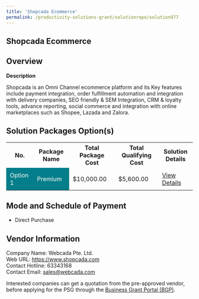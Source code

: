 ```yaml
---
title: 'Shopcada Ecommerce'
permalink: /productivity-solutions-grant/solutionrepo/solution977
---
```


## Shopcada Ecommerce

## Overview

**Description**

Shopcada is an Omni Channel ecommerce platform and its Key features include payment integration, order fulfillment automation and integration with delivery companies, SEO friendly & SEM Integration, CRM & loyalty tools, advance reporting, social commerce and integration with online marketplaces such as Shopee, Lazada and Zalora.

## Solution Packages Option(s)

<table>
<tr>
<th><b>No.</b></th>
<th><b>Package Name</b></th>
<th><b>Total Package Cost</b></th>
<th><b>Total Qualifying Cost</b></th>
<th><b>Solution Details</b></th>
</tr>
<tr>
<td style='padding: 10px; background-color: #037E8A; color: #FFFFFF;'>Option 1</td>
<td style='padding: 10px; background-color: #037E8A; color: #FFFFFF;'>Premium</td>
<td style='padding: 10px;'>$10,000.00</td>
<td style='padding: 10px;'>$5,600.00</td>
<td style='padding: 10px;'><a href='/images/psg/Webcada_Shopcada_Ecommerce_Desensitised_Annex3_Part1.pdf' target='_blank'>View Details</a></td>
</tr>
</table>

## Mode and Schedule of Payment

 - Direct Purchase

## Vendor Information

 Company Name: Webcada Pte. Ltd.<br>Web URL: https://www.shopcada.com <br>Contact Hotline: 63343168 <br>Contact Email: sales@webcada.com <br>

Interested companies can get a quotation from the pre-approved vendor, before applying for the PSG through the <a href='https://www.businessgrants.gov.sg/' target='_blank' rel='noopener'>Business Grant Portal (BGP)</a>.

<script src="/jquery/resize-tables.js"></script>

